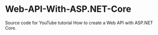 # Web-API-With-ASP.NET-Core
Source code for YouTube tutorial How to create a Web API with ASP.NET Core.

